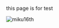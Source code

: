 <!--
layout: page
title: "test"
permalink: https://kriss-spy.github.io/test
-->
this page is for test

![miku16th](https://github.com/kriss-spy/kriss-spy.github.io/assets/161604749/61d569be-0435-4997-8b3c-8dccb3423f10)
